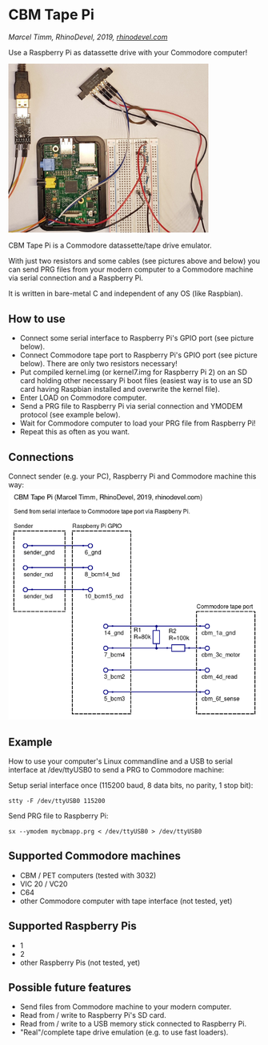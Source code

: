 # CBM Tape Pi
*Marcel Timm, RhinoDevel, 2019, [rhinodevel.com](http://rhinodevel.com/)*

Use a Raspberry Pi as datassette drive with your Commodore computer!

<img src="./docs/Photo%20of%20connected%20Raspberry%20Pi%201.jpg" alt="Photo" width="400"/>

CBM Tape Pi is a Commodore datassette/tape drive emulator.

With just two resistors and some cables (see pictures above and below) you can send PRG files from your modern computer to a Commodore machine via serial connection and a Raspberry Pi.

It is written in bare-metal C and independent of any OS (like Raspbian).

## How to use

- Connect some serial interface to Raspberry Pi's GPIO port (see picture below).
- Connect Commodore tape port to Raspberry Pi's GPIO port (see picture below). There are only two resistors necessary!
- Put compiled kernel.img (or kernel7.img for Raspberry Pi 2) on an SD card holding other necessary Pi boot files (easiest way is to use an SD card having Raspbian installed and overwrite the kernel file).
- Enter LOAD on Commodore computer.
- Send a PRG file to Raspberry Pi via serial connection and YMODEM protocol (see example below).
- Wait for Commodore computer to load your PRG file from Raspberry Pi!
- Repeat this as often as you want.

## Connections
Connect sender (e.g. your PC), Raspberry Pi and Commodore machine this way:
![Wiring](./docs/Serial%20to%20CBM%20tape%20via%20Raspberry%20Pi%20(Marcel%20Timm%2C%20RhinoDevel).png)

## Example

How to use your computer's Linux commandline and a USB to serial interface at /dev/ttyUSB0 to send a PRG to Commodore machine:

Setup serial interface once (115200 baud, 8 data bits, no parity, 1 stop bit):
```shell
stty -F /dev/ttyUSB0 115200
```
Send PRG file to Raspberry Pi:
```shell
sx --ymodem mycbmapp.prg < /dev/ttyUSB0 > /dev/ttyUSB0
```
## Supported Commodore machines

- CBM / PET computers (tested with 3032)
- VIC 20 / VC20
- C64
- other Commodore computer with tape interface (not tested, yet)

## Supported Raspberry Pis

- 1
- 2
- other Raspberry Pis (not tested, yet)

## Possible future features

- Send files from Commodore machine to your modern computer.
- Read from / write to Raspberry Pi's SD card.
- Read from / write to a USB memory stick connected to Raspberry Pi.
- "Real"/complete tape drive emulation (e.g. to use fast loaders).
